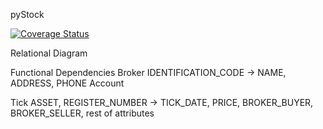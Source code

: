 pyStock

[![Coverage Status](https://coveralls.io/repos/llazzaro/pystock/badge.svg?branch=master&service=github)](https://coveralls.io/github/llazzaro/pystock?branch=master)

Relational Diagram

Functional Dependencies
Broker
IDENTIFICATION_CODE -> NAME, ADDRESS, PHONE
Account

Tick
ASSET, REGISTER_NUMBER -> TICK_DATE, PRICE, BROKER_BUYER, BROKER_SELLER, rest of attributes

